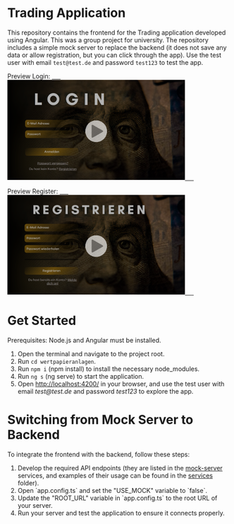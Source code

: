 # Trading Application

This repository contains the frontend for the Trading application developed using Angular. This was a group project for university. The repository includes a simple mock server to replace the backend (it does not save any data or allow registration, but you can click through the app). Use the test user with email `test@test.de` and password `test123` to test the app.

Preview Login:
<a href="https://www.youtube.com/watch?v=2qALI9QUW5A?autoplay=1" style="max-width: 80vw">&nbsp;&nbsp;&nbsp;&nbsp;&nbsp;<img src="/wertpapieranlagen/src/assets/preview/demo_login_videopreview.png" alt="Demo login" style="max-width:80%;">&nbsp;&nbsp;&nbsp;&nbsp;&nbsp;</a>

Preview Register:
<a href="https://www.youtube.com/watch?v=ghZr5NSFoVE?autoplay=1" style="max-width: 80vw">&nbsp;&nbsp;&nbsp;&nbsp;&nbsp;<img src="/wertpapieranlagen/src/assets/preview/demo_register_videopreview.png" alt="Demo login" style="max-width:80%;">&nbsp;&nbsp;&nbsp;&nbsp;&nbsp;</a>&nbsp;&nbsp;&nbsp;&nbsp;&nbsp;



# Get Started
Prerequisites: Node.js and Angular must be installed.
<ol>
    <li>Open the terminal and navigate to the project root.</li>
    <li>Run <code>cd wertpapieranlagen</code>.</li>
    <li>Run <code>npm i</code> (npm install) to install the necessary node_modules.</li>
    <li>Run <code>ng s</code> (ng serve) to start the application.</li>
    <li>Open <a href="http://localhost:4200/">http://localhost:4200/</a> in your browser, and use the test user with email <em>test@test.de</em> and password <em>test123</em> to explore the app.</li>
</ol>

# Switching from Mock Server to Backend
To integrate the frontend with the backend, follow these steps:
<ol>
    <li>Develop the required API endpoints (they are listed in the <a href='/wertpapieranlagen/src/app/mock-server/'>mock-server</a> services, and examples of their usage can be found in the <a href='/wertpapieranlagen/src/app/services/'>services</a> folder).</li>
    <li>Open `app.config.ts` and set the "USE_MOCK" variable to `false`.</li>
    <li>Update the "ROOT_URL" variable in `app.config.ts` to the root URL of your server.</li>
    <li>Run your server and test the application to ensure it connects properly.</li>
</ol>
